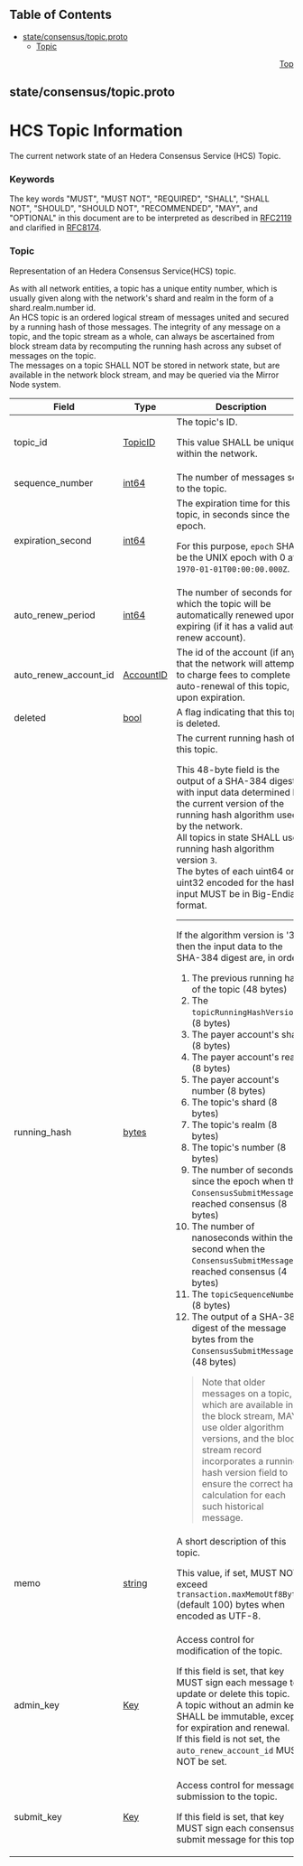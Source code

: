 ## Table of Contents

- [state/consensus/topic.proto](#state_consensus_topic-proto)
    - [Topic](#proto-Topic)
  



<a name="state_consensus_topic-proto"></a>
<p align="right"><a href="#top">Top</a></p>

## state/consensus/topic.proto
# HCS Topic Information
The current network state of an Hedera Consensus Service (HCS) Topic.

### Keywords
The key words "MUST", "MUST NOT", "REQUIRED", "SHALL", "SHALL NOT",
"SHOULD", "SHOULD NOT", "RECOMMENDED", "MAY", and "OPTIONAL" in this
document are to be interpreted as described in [RFC2119](https://www.ietf.org/rfc/rfc2119)
and clarified in [RFC8174](https://www.ietf.org/rfc/rfc8174).


<a name="proto-Topic"></a>

### Topic
Representation of an Hedera Consensus Service(HCS) topic.

As with all network entities, a topic has a unique entity number, which is
usually given along with the network's shard and realm in the form of a
shard.realm.number id.<br/>
An HCS topic is an ordered logical stream of messages united and secured by
a running hash of those messages. The integrity of any message on a topic,
and the topic stream as a whole, can always be ascertained from block stream
data by recomputing the running hash across any subset of messages on the
topic.<br/>
The messages on a topic SHALL NOT be stored in network state, but are
available in the network block stream, and may be queried via the
Mirror Node system.


| Field | Type | Description |
| ----- | ---- | ----------- |
| topic_id | [TopicID](#proto-TopicID) | The topic's ID. <p> This value SHALL be unique within the network. |
| sequence_number | [int64](#int64) | The number of messages sent to the topic. |
| expiration_second | [int64](#int64) | The expiration time for this topic, in seconds since the epoch. <p> For this purpose, `epoch` SHALL be the UNIX epoch with 0 at `1970-01-01T00:00:00.000Z`. |
| auto_renew_period | [int64](#int64) | The number of seconds for which the topic will be automatically renewed upon expiring (if it has a valid auto-renew account). |
| auto_renew_account_id | [AccountID](#proto-AccountID) | The id of the account (if any) that the network will attempt to charge fees to complete auto-renewal of this topic, upon expiration. |
| deleted | [bool](#bool) | A flag indicating that this topic is deleted. |
| running_hash | [bytes](#bytes) | The current running hash of this topic. <p> This 48-byte field is the output of a SHA-384 digest with input data determined by the current version of the running hash algorithm used by the network.<br/> All topics in state SHALL use running hash algorithm version `3`.<br/> The bytes of each uint64 or uint32 encoded for the hash input MUST be in Big-Endian format. <p> <hr/> If the algorithm version is '3', then the input data to the SHA-384 digest are, in order: <ol> <li>The previous running hash of the topic (48 bytes)</li> <li>The `topicRunningHashVersion` (8 bytes)</li> <li>The payer account's shard (8 bytes)</li> <li>The payer account's realm (8 bytes)</li> <li>The payer account's number (8 bytes)</li> <li>The topic's shard (8 bytes)</li> <li>The topic's realm (8 bytes)</li> <li>The topic's number (8 bytes)</li> <li>The number of seconds since the epoch when the `ConsensusSubmitMessage` reached consensus (8 bytes)</li> <li>The number of nanoseconds within the second when the `ConsensusSubmitMessage` reached consensus (4 bytes)</li> <li>The `topicSequenceNumber` (8 bytes)</li> <li>The output of a SHA-384 digest of the message bytes from the `ConsensusSubmitMessage` (48 bytes)</li> </ol> <blockquote>Note that older messages on a topic, which are available in the block stream, MAY use older algorithm versions, and the block stream record incorporates a running hash version field to ensure the correct hash calculation for each such historical message.</blockquote> |
| memo | [string](#string) | A short description of this topic. <p> This value, if set, MUST NOT exceed `transaction.maxMemoUtf8Bytes` (default 100) bytes when encoded as UTF-8. |
| admin_key | [Key](#proto-Key) | Access control for modification of the topic. <p> If this field is set, that key MUST sign each message to update or delete this topic.<br/> A topic without an admin key SHALL be immutable, except for expiration and renewal.<br/> If this field is not set, the `auto_renew_account_id` MUST NOT be set. |
| submit_key | [Key](#proto-Key) | Access control for message submission to the topic. <p> If this field is set, that key MUST sign each consensus submit message for this topic. |





 <!-- end messages -->

 <!-- end enums -->

 <!-- end HasExtensions -->

 <!-- end services -->



